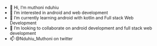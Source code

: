 - 👋 Hi, I’m muthoni nduhiu 
- 👀 I’m interested in android and web development
- 🌱 I’m currently learning android with kotlin and Full stack Web Development
- 💞️ I’m looking to collaborate on android development and full stack web development
- 📫 @Nduhiu_Muthoni on twitter

<!---
muthoninduhiu/muthoninduhiu is a ✨ special ✨ repository because its `README.md` (this file) appears on your GitHub profile.
You can click the Preview link to take a look at your changes.
--->
